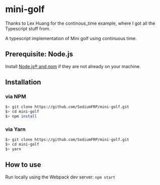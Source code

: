 # mini-golf

Thanks to Lex Huang for the continous_time example, where I got all the Typescript stuff from.

A typescript implementation of Mini golf using continuous time.

## Prerequisite: Node.js

Install [Node.js® and npm](https://nodejs.org/en/download/current/) if they are not already on your machine.

## Installation

### via NPM
```bash
$> git clone https://github.com/SodiumFRP/mini-golf.git
$> cd mini-golf
$> npm install
```

### via Yarn
```bash
$> git clone https://github.com/SodiumFRP/mini-golf.git
$> cd mini-golf
$> yarn
```

## How to use

Run locally using the Webpack dev server: `npm start`
